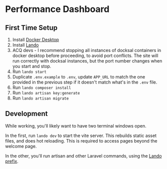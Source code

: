 # Performance Dashboard

## First Time Setup

1. Install [Docker Desktop]()
2. Install [Lando](https://docs.lando.dev/getting-started/installation.html#install-dmg-via-direct-download-recommended)
3. ACQ devs - I recommend stopping all instances of docksal containers in docker desktop before proceeding, to avoid port conflicts. The site will run correctly with docksal instances, but the port number changes when you start and stop.
4. Run `lando start`
5. Duplicate `.env.example` to `.env`, update `APP_URL` to match the one provided in the previous step if it doesn't match what's in the `.env` file.
6. Run `lando composer install`
7. Run `lando artisan key:generate`
8. Run `lando artisan migrate`

## Development

While working, you'll likely want to have two terminal windows open.

In the first, run `lando dev` to start the vite server. This rebuilds static asset files, and does hot reloading. This is required to access pages beyond the welcome page.

In the other, you'll run artisan and other Laravel commands, using the [Lando prefix](https://docs.lando.dev/laravel/tooling.html).
